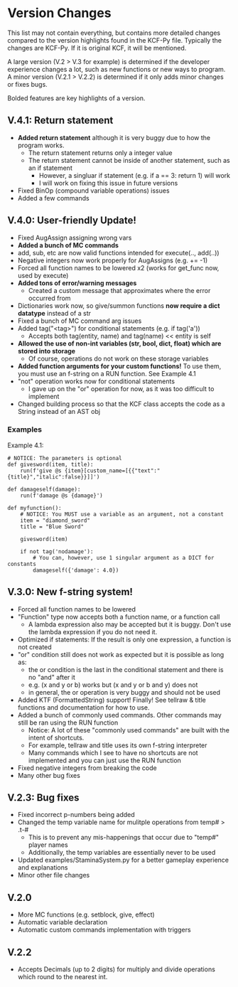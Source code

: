 # Version Changes
This list may not contain everything, but contains more detailed changes compared to the version highlights found in the KCF-Py file.
Typically the changes are KCF-Py. If it is original KCF, it will be mentioned.

A large version (V.2 > V.3 for example) is determined if the developer experience changes a lot, such as new functions or new ways to program.
A minor version (V.2.1 > V.2.2) is determined if it only adds minor changes or fixes bugs.

Bolded features are key highlights of a version.

## V.4.1: Return statement
* **Added return statement** although it is very buggy due to how the program works.
    * The return statement returns only a integer value
    * The return statement cannot be inside of another statement, such as an if statement
        * However, a singluar if statement (e.g. if a == 3: return 1) will work
        * I will work on fixing this issue in future versions
* Fixed BinOp (compound variable operations) issues
* Added a few commands

## V.4.0: User-friendly Update!
* Fixed AugAssign assigning wrong vars
* **Added a bunch of MC commands**
* add, sub, etc are now valid functions intended for execute(.., add(..))
* Negative integers now work properly for AugAssigns (e.g. += -1)
* Forced all function names to be lowered x2 (works for get_func now, used by execute)
* **Added tons of error/warning messages**
    * Created a custom message that approximates where the error occurred from
* Dictionaries work now, so give/summon functions **now require a dict datatype** instead of a str
* Fixed a bunch of MC command arg issues
* Added tag("\<tag>") for conditional statements (e.g. if tag('a'))
    * Accepts both tag(entity, name) and tag(name) << entity is self
* **Allowed the use of non-int variables (str, bool, dict, float) which are stored into storage**
    * Of course, operations do not work on these storage variables
* **Added function arguments for your custom functions!** To use them, you must use an f-string on a RUN function. See Example 4.1
* "not" operation works now for conditional statements
    * I gave up on the "or" operation for now, as it was too difficult to implement
* Changed building process so that the KCF class accepts the code as a String instead of an AST obj
### Examples
Example 4.1:
```py3
# NOTICE: The parameters is optional
def givesword(item, title):
    run(f'give @s {item}[custom_name=[{{"text":"{title}","italic":false}}]]')

def damageself(damage):
    run(f'damage @s {damage}')

def myfunction():
    # NOTICE: You MUST use a variable as an argument, not a constant
    item = "diamond_sword"
    title = "Blue Sword"

    givesword(item)

    if not tag('nodamage'):
        # You can, however, use 1 singular argument as a DICT for constants
        damageself({'damage': 4.0})
```

## V.3.0: New f-string system!
* Forced all function names to be lowered
* "Function" type now accepts both a function name, or a function call
    * A lambda expression also may be accepted but it is buggy. Don't use the lambda expression if you do not need it.
* Optimized if statements: If the result is only one expression, a function is not created
* "or" condition still does not work as expected but it is possible as long as:
    * the or condition is the last in the conditional statement and there is no "and" after it
    * e.g. (x and y or b) works but (x and y or b and y) does not
    * in general, the or operation is very buggy and should not be used
* Added KTF (FormattedString) support! Finally! See tellraw & title functions and documentation for how to use.
* Added a bunch of commonly used commands. Other commands may still be ran using the RUN function
    * Notice: A lot of these "commonly used commands" are built with the intent of shortcuts. 
    * For example, tellraw and title uses its own f-string interpreter
    * Many commands which I see to have no shortcuts are not implemented and you can just use the RUN function
* Fixed negative integers from breaking the code
* Many other bug fixes

## V.2.3: Bug fixes
* Fixed incorrect p-numbers being added
* Changed the temp variable name for mulitple operations from temp# > .t-#
    * This is to prevent any mis-happenings that occur due to "temp#" player names
    * Additionally, the temp variables are essentially never to be used
* Updated examples/StaminaSystem.py for a better gameplay experience and explanations
* Minor other file changes

## V.2.0
+ More MC functions (e.g. setblock, give, effect)
+ Automatic variable declaration
+ Automatic custom commands implementation with triggers
## V.2.2
+ Accepts Decimals (up to 2 digits) for multiply and divide operations which round to the nearest int.